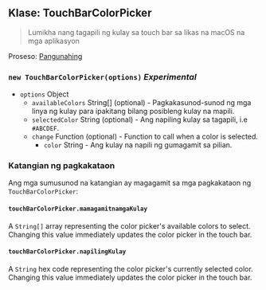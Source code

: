 ## Klase: TouchBarColorPicker

> Lumikha nang tagapili ng kulay sa touch bar sa likas na macOS na mga aplikasyon

Proseso: [Pangunahing](../tutorial/application-architecture.md#main-and-renderer-processes)

### `new TouchBarColorPicker(options)` _Experimental_

* `options` Object
  * `availableColors` String[] (optional) - Pagkakasunod-sunod ng mga linya ng kulay para ipakitang bilang posibleng kulay na mapili.
  * `selectedColor` String (optional) - Ang napiling kulay sa tagapili, i.e `#ABCDEF`.
  * `change` Function (optional) - Function to call when a color is selected.
    * `color` String - Ang kulay na napili ng gumagamit sa pilian.

### Katangian ng pagkakataon

Ang mga sumusunod na katangian ay magagamit sa mga pagkakataon ng `TouchBarColorPicker`:

#### `touchBarColorPicker.mamagamitnamgaKulay`

A `String[]` array representing the color picker's available colors to select. Changing this value immediately updates the color picker in the touch bar.

#### `touchBarColorPicker.napilingKulay`

A `String` hex code representing the color picker's currently selected color. Changing this value immediately updates the color picker in the touch bar.
